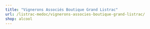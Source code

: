 ```yaml
---
title: "Vignerons Associés Boutique Grand Listrac"
url: /listrac-medoc/vignerons-associes-boutique-grand-listrac/
shop: alcool
---
```

